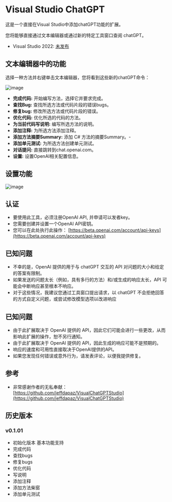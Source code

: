 # Visual Studio ChatGPT

这是一个直接在Visual Studio中添加chatGPT功能的扩展。

您将能够直接通过文本编辑器或通过新的特定工具窗口查阅 chatGPT。
 

- Visual Studio 2022: [未发布](https://www.baidu.com/) 

## 文本编辑器中的功能

选择一种方法并右键单击文本编辑器，您将看到这些新的chatGPT命令：


![image](https://cdn.jsdelivr.net/gh/wangshuyu/Images001@main/2023/0529/121447749.png)

- **完成代码:** 开始编写方法，选择它并要求完成。
- **查找Bug:** 查找所选方法或代码片段的错误bugs。
- **修复bug:** 修改所选方法或代码片段的错误。
- **优化代码:** 优化所选的代码的方法。
- **为当前代码写说明:** 编写所选方法的说明。
- **添加注释:** 为所选方法添加注释。
- **添加方法摘要Summary:** 添加 C# 方法的摘要Summary。- 
- **添加单元测试:** 为所选方法创建单元测试。
- **对话提问:** 直接跳转到chat.openai.com。
- **设置:** 设置OpenAI相关配置信息。

## 设置功能
![image](https://cdn.jsdelivr.net/gh/wangshuyu/Images001@main/2023/0529/122145895.png)

## 认证
- 要使用此工具，必须注册OpenAI API, 并申请可以发者key。
- 您需要创建并设置一个OpenAI API密钥。 
- 您可以在此处执行此操作： [https://beta.openai.com/account/api-keys](https://beta.openai.com/account/api-keys)

## 已知问题
- 不幸的是，OpenAI 提供的用于与 chatGPT 交互的 API 对问题的大小和给定的答案有限制。
- 如果发送的问题太长（例如，具有多行的方法）和/或生成的响应太长，API 可能会中断响应甚至根本不响应。
- 对于这些情况，我建议您通过工具窗口提出请求，以 chatGPT 不会拒绝回答的方式自定义问题，或尝试修改模型选项以改进响应

## 已知问题
- 由于此扩展取决于 OpenAI 提供的 API，因此它们可能会进行一些更改，从而影响此扩展的操作，恕不另行通知。
- 由于此扩展取决于 OpenAI 提供的 API，因此生成的响应可能不是预期的。
- 响应的速度和可用性直接取决于OpenAI提供的API。
- 如果您发现任何错误或意外行为，请发表评论，以便我提供修复。

## 参考
- 非常感谢作者的无私奉献： [https://github.com/jeffdapaz/VisualChatGPTStudio](https://github.com/jeffdapaz/VisualChatGPTStudio)

## 历史版本
### v0.1.01
- 初始化版本 基本功能支持
- 完成代码
- 查找bugs
- 修复bugs
- 优化代码
- 写说明
- 添加注释
- 添加方法柴窑
- 添加单元测试